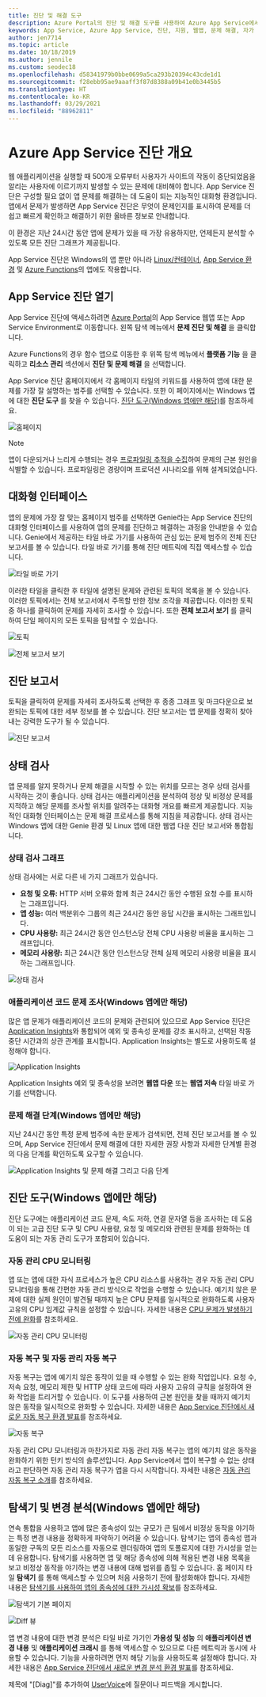 ```yaml
---
title: 진단 및 해결 도구
description: Azure Portal의 진단 및 해결 도구를 사용하여 Azure App Service에서 앱 문제를 해결하는 방법에 대해 알아봅니다.
keywords: App Service, Azure App Service, 진단, 지원, 웹앱, 문제 해결, 자가 진단
author: jen7714
ms.topic: article
ms.date: 10/18/2019
ms.author: jennile
ms.custom: seodec18
ms.openlocfilehash: d58341979b0bbe0699a5ca293b20394c43cde1d1
ms.sourcegitcommit: f28ebb95ae9aaaff3f87d8388a09b41e0b3445b5
ms.translationtype: HT
ms.contentlocale: ko-KR
ms.lasthandoff: 03/29/2021
ms.locfileid: "88962811"
---
```

# <a name="azure-app-service-diagnostics-overview"></a>Azure App Service 진단 개요

웹 애플리케이션을 실행할 때 500개 오류부터 사용자가 사이트의 작동이 중단되었음을 알리는 사용자에 이르기까지 발생할 수 있는 문제에 대비해야 합니다. App Service 진단은 구성할 필요 없이 앱 문제를 해결하는 데 도움이 되는 지능적인 대화형 환경입니다. 앱에서 문제가 발생하면 App Service 진단은 무엇이 문제인지를 표시하여 문제를 더 쉽고 빠르게 확인하고 해결하기 위한 올바른 정보로 안내합니다.

이 환경은 지난 24시간 동안 앱에 문제가 있을 때 가장 유용하지만, 언제든지 분석할 수 있도록 모든 진단 그래프가 제공됩니다.

App Service 진단은 Windows의 앱 뿐만 아니라 [Linux/컨테이너](./overview.md#app-service-on-linux), [App Service 환경](./environment/intro.md) 및 [Azure Functions](../azure-functions/functions-overview.md)의 앱에도 작용합니다.

## <a name="open-app-service-diagnostics"></a>App Service 진단 열기

App Service 진단에 액세스하려면 [Azure Portal](https://portal.azure.com)의 App Service 웹앱 또는 App Service Environment로 이동합니다. 왼쪽 탐색 메뉴에서 **문제 진단 및 해결** 을 클릭합니다.

Azure Functions의 경우 함수 앱으로 이동한 후 위쪽 탐색 메뉴에서 **플랫폼 기능** 을 클릭하고 **리소스 관리** 섹션에서 **진단 및 문제 해결** 을 선택합니다.

App Service 진단 홈페이지에서 각 홈페이지 타일의 키워드를 사용하여 앱에 대한 문제를 가장 잘 설명하는 범주를 선택할 수 있습니다. 또한 이 페이지에서는 Windows 앱에 대한 **진단 도구** 를 찾을 수 있습니다. [진단 도구(Windows 앱에만 해당)](#diagnostic-tools-only-for-windows-app)를 참조하세요.

![홈페이지](./media/app-service-diagnostics/app-service-diagnostics-homepage-1.png)

> [!NOTE]
> 앱이 다운되거나 느리게 수행되는 경우 [프로파일링 추적을 수집](https://azure.github.io/AppService/2018/06/06/App-Service-Diagnostics-Profiling-an-ASP.NET-Web-App-on-Azure-App-Service.html)하여 문제의 근본 원인을 식별할 수 있습니다. 프로파일링은 경량이며 프로덕션 시나리오를 위해 설계되었습니다.
>

## <a name="interactive-interface"></a>대화형 인터페이스

앱의 문제에 가장 잘 맞는 홈페이지 범주를 선택하면 Genie라는 App Service 진단의 대화형 인터페이스를 사용하여 앱의 문제를 진단하고 해결하는 과정을 안내받을 수 있습니다. Genie에서 제공하는 타일 바로 가기를 사용하여 관심 있는 문제 범주의 전체 진단 보고서를 볼 수 있습니다. 타일 바로 가기를 통해 진단 메트릭에 직접 액세스할 수 있습니다.

![타일 바로 가기](./media/app-service-diagnostics/tile-shortcuts-2.png)

이러한 타일을 클릭한 후 타일에 설명된 문제와 관련된 토픽의 목록을 볼 수 있습니다. 이러한 토픽에서는 전체 보고서에서 주목할 만한 정보 조각을 제공합니다. 이러한 토픽 중 하나를 클릭하여 문제를 자세히 조사할 수 있습니다. 또한 **전체 보고서 보기** 를 클릭하여 단일 페이지의 모든 토픽을 탐색할 수 있습니다.

![토픽](./media/app-service-diagnostics/application-logs-insights-3.png)

![전체 보고서 보기](./media/app-service-diagnostics/view-full-report-4.png)

## <a name="diagnostic-report"></a>진단 보고서

토픽을 클릭하여 문제를 자세히 조사하도록 선택한 후 종종 그래프 및 마크다운으로 보완되는 토픽에 대한 세부 정보를 볼 수 있습니다. 진단 보고서는 앱 문제를 정확히 찾아내는 강력한 도구가 될 수 있습니다.

![진단 보고서](./media/app-service-diagnostics/full-diagnostic-report-5.png)

## <a name="health-checkup"></a>상태 검사

앱 문제를 알지 못하거나 문제 해결을 시작할 수 있는 위치를 모르는 경우 상태 검사를 시작하는 것이 좋습니다. 상태 검사는 애플리케이션을 분석하여 정상 및 비정상 문제를 지적하고 해당 문제를 조사할 위치를 알려주는 대화형 개요를 빠르게 제공합니다. 지능적인 대화형 인터페이스는 문제 해결 프로세스를 통해 지침을 제공합니다. 상태 검사는 Windows 앱에 대한 Genie 환경 및 Linux 앱에 대한 웹앱 다운 진단 보고서와 통합됩니다.

### <a name="health-checkup-graphs"></a>상태 검사 그래프

상태 검사에는 서로 다른 네 가지 그래프가 있습니다.

- **요청 및 오류:** HTTP 서버 오류와 함께 최근 24시간 동안 수행된 요청 수를 표시하는 그래프입니다.
- **앱 성능:** 여러 백분위수 그룹의 최근 24시간 동안 응답 시간을 표시하는 그래프입니다.
- **CPU 사용량:** 최근 24시간 동안 인스턴스당 전체 CPU 사용량 비율을 표시하는 그래프입니다.  
- **메모리 사용량:** 최근 24시간 동안 인스턴스당 전체 실제 메모리 사용량 비율을 표시하는 그래프입니다.

![상태 검사](./media/app-service-diagnostics/health-checkup-6.png)

### <a name="investigate-application-code-issues-only-for-windows-app"></a>애플리케이션 코드 문제 조사(Windows 앱에만 해당)

많은 앱 문제가 애플리케이션 코드의 문제와 관련되어 있으므로 App Service 진단은 [Application Insights](../azure-monitor/app/app-insights-overview.md)와 통합되어 예외 및 종속성 문제를 강조 표시하고, 선택된 작동 중단 시간과의 상관 관계를 표시합니다. Application Insights는 별도로 사용하도록 설정해야 합니다.

![Application Insights](./media/app-service-diagnostics/application-insights-7.png)

Application Insights 예외 및 종속성을 보려면 **웹앱 다운** 또는 **웹앱 저속** 타일 바로 가기를 선택합니다.

### <a name="troubleshooting-steps-only-for-windows-app"></a>문제 해결 단계(Windows 앱에만 해당)

지난 24시간 동안 특정 문제 범주에 속한 문제가 검색되면, 전체 진단 보고서를 볼 수 있으며, App Service 진단에서 문제 해결에 대한 자세한 권장 사항과 자세한 단계별 환경의 다음 단계를 확인하도록 요구할 수 있습니다.

![Application Insights 및 문제 해결 그리고 다음 단계](./media/app-service-diagnostics/troubleshooting-and-next-steps-8.png)

## <a name="diagnostic-tools-only-for-windows-app"></a>진단 도구(Windows 앱에만 해당)

진단 도구에는 애플리케이션 코드 문제, 속도 저하, 연결 문자열 등을 조사하는 데 도움이 되는 고급 진단 도구 및 CPU 사용량, 요청 및 메모리와 관련된 문제를 완화하는 데 도움이 되는 자동 관리 도구가 포함되어 있습니다.

### <a name="proactive-cpu-monitoring"></a>자동 관리 CPU 모니터링

앱 또는 앱에 대한 자식 프로세스가 높은 CPU 리소스를 사용하는 경우 자동 관리 CPU 모니터링을 통해 간편한 자동 관리 방식으로 작업을 수행할 수 있습니다. 예기치 않은 문제에 대한 실제 원인이 발견될 때까지 높은 CPU 문제를 일시적으로 완화하도록 사용자 고유의 CPU 임계값 규칙을 설정할 수 있습니다. 자세한 내용은 [CPU 문제가 발생하기 전에 완화](https://azure.github.io/AppService/2019/10/07/Mitigate-your-CPU-problems-before-they-even-happen.html)를 참조하세요.

![자동 관리 CPU 모니터링](./media/app-service-diagnostics/proactive-cpu-monitoring-9.png)

### <a name="auto-healing-and-proactive-auto-healing"></a>자동 복구 및 자동 관리 자동 복구

자동 복구는 앱에 예기치 않은 동작이 있을 때 수행할 수 있는 완화 작업입니다. 요청 수, 저속 요청, 메모리 제한 및 HTTP 상태 코드에 따라 사용자 고유의 규칙을 설정하여 완화 작업을 트리거할 수 있습니다. 이 도구를 사용하여 근본 원인을 찾을 때까지 예기치 않은 동작을 일시적으로 완화할 수 있습니다. 자세한 내용은 [App Service 진단에서 새로운 자동 복구 환경 발표](https://azure.github.io/AppService/2018/09/10/Announcing-the-New-Auto-Healing-Experience-in-App-Service-Diagnostics.html)를 참조하세요.

![자동 복구](./media/app-service-diagnostics/auto-healing-10.png)

자동 관리 CPU 모니터링과 마찬가지로 자동 관리 자동 복구는 앱의 예기치 않은 동작을 완화하기 위한 턴키 방식의 솔루션입니다. App Service에서 앱이 복구할 수 없는 상태라고 판단하면 자동 관리 자동 복구가 앱을 다시 시작합니다. 자세한 내용은 [자동 관리 자동 복구 소개](https://azure.github.io/AppService/2017/08/17/Introducing-Proactive-Auto-Heal.html)를 참조하세요.

## <a name="navigator-and-change-analysis-only-for-windows-app"></a>탐색기 및 변경 분석(Windows 앱에만 해당)

연속 통합을 사용하고 앱에 많은 종속성이 있는 규모가 큰 팀에서 비정상 동작을 야기하는 특정 변경 내용을 정확하게 파악하기 어려울 수 있습니다. 탐색기는 앱의 종속성 맵과 동일한 구독의 모든 리소스를 자동으로 렌더링하여 앱의 토폴로지에 대한 가시성을 얻는 데 유용합니다. 탐색기를 사용하면 앱 및 해당 종속성에 의해 적용된 변경 내용 목록을 보고 비정상 동작을 야기하는 변경 내용에 대해 범위를 좁힐 수 있습니다. 홈 페이지 타일 **탐색기** 를 통해 액세스할 수 있으며 처음 사용하기 전에 활성화해야 합니다. 자세한 내용은 [탐색기를 사용하여 앱의 종속성에 대한 가시성 확보](https://azure.github.io/AppService/2019/08/06/Bring-visibility-to-your-app-and-its-dependencies-with-Navigator.html)를 참조하세요.

![탐색기 기본 페이지](./media/app-service-diagnostics/navigator-default-page-11.png)

![Diff 뷰](./media/app-service-diagnostics/diff-view-12.png)

앱 변경 내용에 대한 변경 분석은 타일 바로 가기인 **가용성 및 성능** 의 **애플리케이션 변경 내용** 및 **애플리케이션 크래시** 를 통해 액세스할 수 있으므로 다른 메트릭과 동시에 사용할 수 있습니다. 기능을 사용하려면 먼저 해당 기능을 사용하도록 설정해야 합니다. 자세한 내용은 [App Service 진단에서 새로운 변경 분석 환경 발표](https://azure.github.io/AppService/2019/05/07/Announcing-the-new-change-analysis-experience-in-App-Service-Diagnostics-Analysis.html)를 참조하세요.

제목에 "[Diag]"를 추가하여 [UserVoice](https://feedback.azure.com/forums/169385-web-apps)에 질문이나 피드백을 게시합니다.